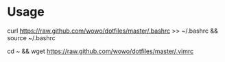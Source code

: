 # Usage

curl https://raw.github.com/wowo/dotfiles/master/.bashrc >> ~/.bashrc && source ~/.bashrc

cd ~ && wget https://raw.github.com/wowo/dotfiles/master/.vimrc
